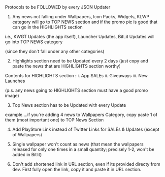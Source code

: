  Protocols to be FOLLOWED by every JSON Updater 

1. Any news not falling under Wallpapers, Icon Packs, Widgets, KLWP category will go to TOP NEWS section and if the promo pic is good that can go in the HIGHLIGHTS section

i.e., KWGT Updates (the app itself), Launcher Updates, BitLit Updates will go into TOP NEWS category

(since they don't fall under any other categories)



2. Highlights section need to be Updated every 2 days (just copy and paste the news that are HIGHLIGHTS section worthy)

Contents for HIGHLIGHTS section :
i. App SALEs
ii. Giveaways
iii. New Launches

(p.s. any news going to HIGHLIGHTS section must have a good promo image)



3. Top News section has to be Updated with every Update

example....if you're adding 4 news to Wallpapers Category, copy paste 1 of them (most important one) to TOP News Section


4. Add PlayStore Link instead of Twitter Links for SALEs & Updates (except of Wallpapers)


5. Single wallpaper won't count as news (that mean the wallpapers released for only one times in a small quantity; precisely 1-2, won't be added in Bitlit)

6. Don't add shortened link in URL section, even if its provided directy from dev.
   First fully open the link, copy it and paste it in URL section.
